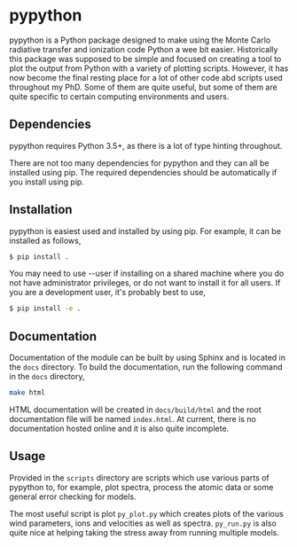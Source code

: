 # pypython

pypython is a Python package designed to make using the Monte Carlo radiative 
transfer and ionization code Python a wee bit easier. Historically this package 
was supposed to be simple and focused on creating a tool to plot the output from
Python with a variety of plotting scripts. However, it has now become the final
resting place for a lot of other code abd scripts used throughout my PhD. Some 
of them are quite useful, but some of them are quite specific to certain computing
environments and users.

## Dependencies

pypython requires Python 3.5+, as there is a lot of type hinting throughout.

There are not too many dependencies for pypython and they can all be installed
using pip. The required dependencies should be automatically if you install
using pip.

## Installation

pypython is easiest used and installed by using pip. For example, it can be
installed as follows,

```bash
$ pip install .
```

You may need to use --user if installing on a shared machine where you do not
have administrator privileges, or do not want to install it for all users. If
you are a development user, it's probably best to use,

```bash
$ pip install -e .
```

## Documentation

Documentation of the module can be built by using Sphinx and is located in
the `docs` directory. To build the documentation, run the following command
in the `docs` directory,

```bash
make html
```

HTML documentation will be created in `docs/build/html` and the root 
documentation file will be named `index.html`. At current, there is no 
documentation hosted online and it is also quite incomplete.

## Usage

Provided in the `scripts` directory are scripts which use various parts of
pypython to, for example, plot spectra, process the atomic data or some 
general error checking for models. 

The most useful script is plot `py_plot.py` which creates plots of the various
wind parameters, ions and velocities as well as spectra. `py_run.py` is also
quite nice at helping taking the stress away from running multiple models.
